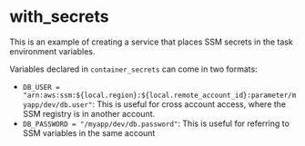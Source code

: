# with_secrets

This is an example of creating a service that places SSM secrets in the task environment variables.

Variables declared in `container_secrets` can come in two formats:

* `DB_USER = "arn:aws:ssm:${local.region}:${local.remote_account_id}:parameter/myapp/dev/db.user"`:
   This is useful for cross account access, where the SSM registry is in another account.
* `DB_PASSWORD = "/myapp/dev/db.password"`: This is useful for referring to SSM variables in the same account

